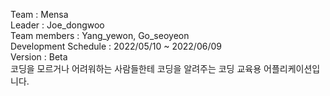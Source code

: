 Team : Mensa  
Leader : Joe_dongwoo  
Team members : Yang_yewon, Go_seoyeon  
Development Schedule : 2022/05/10 ~ 2022/06/09   
Version : Beta  
코딩을 모르거나 어려워하는 사람들한테 코딩을 알려주는 코딩 교육용 어플리케이션입니다.
